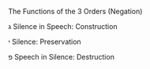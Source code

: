 The Functions of the 3 Orders (Negation)

ג
Silence in Speech: Construction

י
Silence: Preservation

פ
Speech in Silence: Destruction
